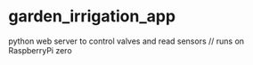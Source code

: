 # garden_irrigation_app
python web server to control valves and read sensors //
runs on RaspberryPi zero
